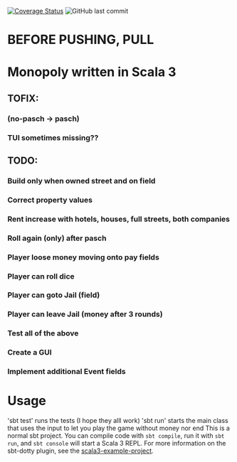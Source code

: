 [![Coverage Status](https://coveralls.io/repos/github/jasemper/Monopoly/badge.svg?branch=master)](https://coveralls.io/github/jasemper/Monopoly?branch=master)
![GitHub last commit](https://img.shields.io/github/last-commit/jasemper/Monopoly)



# BEFORE PUSHING, PULL
# Monopoly written in Scala 3

## TOFIX:
### (no-pasch -> pasch)
### TUI sometimes missing??

## TODO:
### Build only when owned street and on field
### Correct property values
### Rent increase with hotels, houses, full streets, both companies
### Roll again (only) after pasch
### Player loose money moving onto pay fields
### Player can roll dice
### Player can goto Jail (field)
### Player can leave Jail (money after 3 rounds)
### Test all of the above
### Create a GUI
### Implement additional Event fields


# Usage
'sbt test' runs the tests (I hope they alll work)
'sbt run' starts the main class that uses the input to let you play the game without money nor end
This is a normal sbt project. You can compile code with `sbt compile`, run it with `sbt run`, and `sbt console` will start a Scala 3 REPL.
For more information on the sbt-dotty plugin, see the
[scala3-example-project](https://github.com/scala/scala3-example-project/blob/main/README.md).
